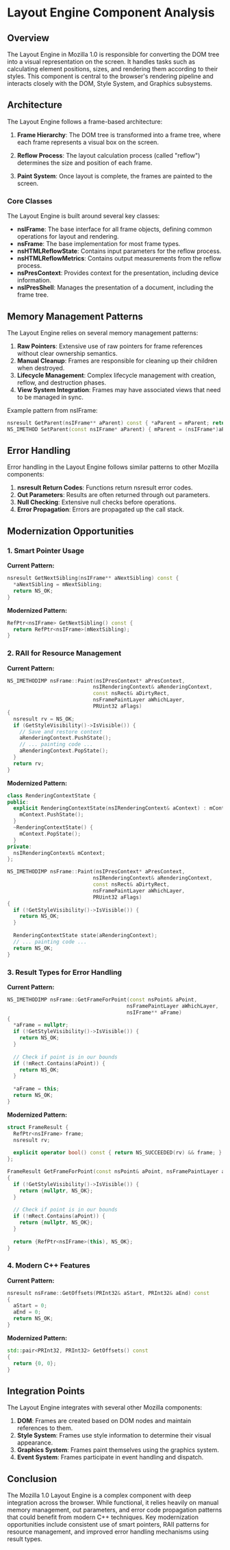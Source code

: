 # Layout Engine Component Analysis

## Overview

The Layout Engine in Mozilla 1.0 is responsible for converting the DOM tree into a visual representation on the screen. It handles tasks such as calculating element positions, sizes, and rendering them according to their styles. This component is central to the browser's rendering pipeline and interacts closely with the DOM, Style System, and Graphics subsystems.

## Architecture

The Layout Engine follows a frame-based architecture:

1. **Frame Hierarchy**: The DOM tree is transformed into a frame tree, where each frame represents a visual box on the screen.

2. **Reflow Process**: The layout calculation process (called "reflow") determines the size and position of each frame.

3. **Paint System**: Once layout is complete, the frames are painted to the screen.

### Core Classes

The Layout Engine is built around several key classes:

- **nsIFrame**: The base interface for all frame objects, defining common operations for layout and rendering.
- **nsFrame**: The base implementation for most frame types.
- **nsHTMLReflowState**: Contains input parameters for the reflow process.
- **nsHTMLReflowMetrics**: Contains output measurements from the reflow process.
- **nsPresContext**: Provides context for the presentation, including device information.
- **nsIPresShell**: Manages the presentation of a document, including the frame tree.

## Memory Management Patterns

The Layout Engine relies on several memory management patterns:

1. **Raw Pointers**: Extensive use of raw pointers for frame references without clear ownership semantics.
2. **Manual Cleanup**: Frames are responsible for cleaning up their children when destroyed.
3. **Lifecycle Management**: Complex lifecycle management with creation, reflow, and destruction phases.
4. **View System Integration**: Frames may have associated views that need to be managed in sync.

Example pattern from nsIFrame:
```cpp
nsresult GetParent(nsIFrame** aParent) const { *aParent = mParent; return NS_OK; }
NS_IMETHOD SetParent(const nsIFrame* aParent) { mParent = (nsIFrame*)aParent; return NS_OK; }
```

## Error Handling

Error handling in the Layout Engine follows similar patterns to other Mozilla components:

1. **nsresult Return Codes**: Functions return nsresult error codes.
2. **Out Parameters**: Results are often returned through out parameters.
3. **Null Checking**: Extensive null checks before operations.
4. **Error Propagation**: Errors are propagated up the call stack.

## Modernization Opportunities

### 1. Smart Pointer Usage

**Current Pattern:**
```cpp
nsresult GetNextSibling(nsIFrame** aNextSibling) const {
  *aNextSibling = mNextSibling;
  return NS_OK;
}
```

**Modernized Pattern:**
```cpp
RefPtr<nsIFrame> GetNextSibling() const {
  return RefPtr<nsIFrame>(mNextSibling);
}
```

### 2. RAII for Resource Management

**Current Pattern:**
```cpp
NS_IMETHODIMP nsFrame::Paint(nsIPresContext* aPresContext,
                            nsIRenderingContext& aRenderingContext,
                            const nsRect& aDirtyRect,
                            nsFramePaintLayer aWhichLayer,
                            PRUint32 aFlags)
{
  nsresult rv = NS_OK;
  if (GetStyleVisibility()->IsVisible()) {
    // Save and restore context
    aRenderingContext.PushState();
    // ... painting code ...
    aRenderingContext.PopState();
  }
  return rv;
}
```

**Modernized Pattern:**
```cpp
class RenderingContextState {
public:
  explicit RenderingContextState(nsIRenderingContext& aContext) : mContext(aContext) {
    mContext.PushState();
  }
  ~RenderingContextState() {
    mContext.PopState();
  }
private:
  nsIRenderingContext& mContext;
};

NS_IMETHODIMP nsFrame::Paint(nsIPresContext* aPresContext,
                            nsIRenderingContext& aRenderingContext,
                            const nsRect& aDirtyRect,
                            nsFramePaintLayer aWhichLayer,
                            PRUint32 aFlags)
{
  if (!GetStyleVisibility()->IsVisible()) {
    return NS_OK;
  }
  
  RenderingContextState state(aRenderingContext);
  // ... painting code ...
  return NS_OK;
}
```

### 3. Result Types for Error Handling

**Current Pattern:**
```cpp
NS_IMETHODIMP nsFrame::GetFrameForPoint(const nsPoint& aPoint, 
                                       nsFramePaintLayer aWhichLayer,
                                       nsIFrame** aFrame)
{
  *aFrame = nullptr;
  if (!GetStyleVisibility()->IsVisible()) {
    return NS_OK;
  }
  
  // Check if point is in our bounds
  if (!mRect.Contains(aPoint)) {
    return NS_OK;
  }
  
  *aFrame = this;
  return NS_OK;
}
```

**Modernized Pattern:**
```cpp
struct FrameResult {
  RefPtr<nsIFrame> frame;
  nsresult rv;
  
  explicit operator bool() const { return NS_SUCCEEDED(rv) && frame; }
};

FrameResult GetFrameForPoint(const nsPoint& aPoint, nsFramePaintLayer aWhichLayer)
{
  if (!GetStyleVisibility()->IsVisible()) {
    return {nullptr, NS_OK};
  }
  
  // Check if point is in our bounds
  if (!mRect.Contains(aPoint)) {
    return {nullptr, NS_OK};
  }
  
  return {RefPtr<nsIFrame>(this), NS_OK};
}
```

### 4. Modern C++ Features

**Current Pattern:**
```cpp
nsresult nsFrame::GetOffsets(PRInt32& aStart, PRInt32& aEnd) const
{
  aStart = 0;
  aEnd = 0;
  return NS_OK;
}
```

**Modernized Pattern:**
```cpp
std::pair<PRInt32, PRInt32> GetOffsets() const
{
  return {0, 0};
}
```

## Integration Points

The Layout Engine integrates with several other Mozilla components:

1. **DOM**: Frames are created based on DOM nodes and maintain references to them.
2. **Style System**: Frames use style information to determine their visual appearance.
3. **Graphics System**: Frames paint themselves using the graphics system.
4. **Event System**: Frames participate in event handling and dispatch.

## Conclusion

The Mozilla 1.0 Layout Engine is a complex component with deep integration across the browser. While functional, it relies heavily on manual memory management, out parameters, and error code propagation patterns that could benefit from modern C++ techniques. Key modernization opportunities include consistent use of smart pointers, RAII patterns for resource management, and improved error handling mechanisms using result types. 